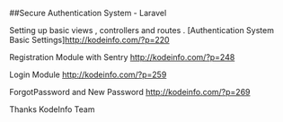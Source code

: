 ##Secure Authentication System - Laravel 

Setting up basic views , controllers and routes .
[Authentication System Basic Settings]http://kodeinfo.com/?p=220


Registration Module with Sentry
http://kodeinfo.com/?p=248

Login Module
http://kodeinfo.com/?p=259

ForgotPassword and New Password
http://kodeinfo.com/?p=269


Thanks
KodeInfo Team
